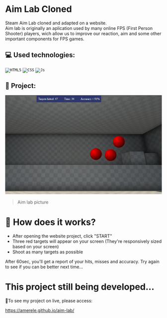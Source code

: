# Aim Lab Cloned

Steam Aim Lab cloned and adapted on a website.<br>
Aim lab is originally an aplication used by many online FPS (First Person Shooter) players, wich allow us to improve our
reaction, aim and some other important components for FPS games.

## 💻 Used technologies:
<code><img src="https://img.shields.io/badge/HTML5-E34F26?style=for-the-badge&logo=html5&logoColor=white" alt="HTML5"/></code>
<code><img height="32" src="https://img.shields.io/badge/CSS3-1572B6?style=for-the-badge&logo=css3&logoColor=white" alt="CSS"/></code>
<code><img height="32" src="https://img.shields.io/badge/JavaScript-F7DF1E?style=for-the-badge&logo=javascript&logoColor=black" alt="Js"/></code>

## 🏹 Project:
<img src="media/AimLab-example.png" alt="Project-Aimlab-example-image">

>Aim lab picture

# 🎯 How does it works?

- After opening the website project, click "START"
- Three red targets will appear on your screen (They're responsively sized based on your screen)
- Shoot as many targets as possible

After 60sec, you'll get a report of your hits, misses and accuracy.
Try again to see if you can be better next time...

# This project still being developed...

🎉To see my project on live, please access:

https://amerele.github.io/aim-lab/


